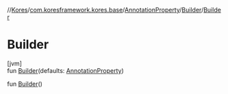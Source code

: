 //[Kores](../../../../index.md)/[com.koresframework.kores.base](../../index.md)/[AnnotationProperty](../index.md)/[Builder](index.md)/[Builder](-builder.md)

# Builder

[jvm]\
fun [Builder](-builder.md)(defaults: [AnnotationProperty](../index.md))

fun [Builder](-builder.md)()
